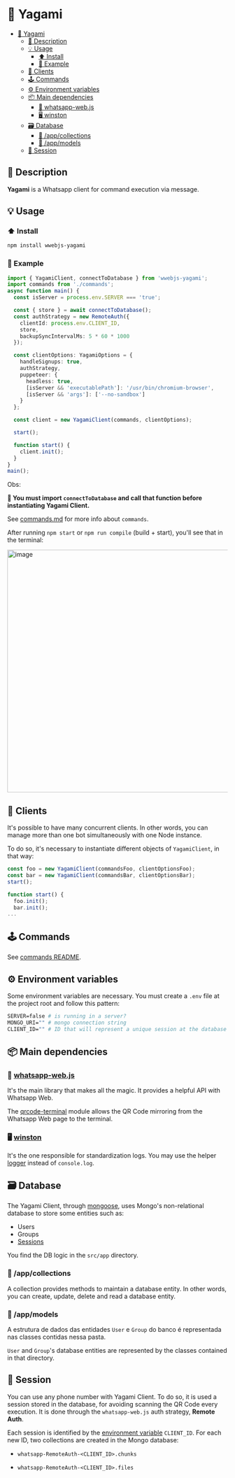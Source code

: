 # 🤖 Yagami

- [🤖 Yagami](#-yagami)
  - [📝 Description](#-description)
  - [💡 Usage](#-usage)
    - [⬆️ Install](#️-install)
    - [🔎 Example](#-example)
  - [👾 Clients](#-clients)
  - [🕹 Commands](#-commands)
  - [⚙️ Environment variables](#️-environment-variables)
  - [📦 Main dependencies](#-main-dependencies)
    - [🎁 whatsapp-web.js](#-whatsapp-webjs)
    - [🖥 winston](#-winston)
  - [🗃 Database](#-database)
    - [📂 /app/collections](#-appcollections)
    - [📂 /app/models](#-appmodels)
  - [🎫 Session](#-session)

## 📝 Description

**Yagami** is a Whatsapp client for command execution via message.

## 💡 Usage

### ⬆️ Install

```bash
npm install wwebjs-yagami
```

### 🔎 Example

```ts
import { YagamiClient, connectToDatabase } from 'wwebjs-yagami';
import commands from './commands';
async function main() {
  const isServer = process.env.SERVER === 'true';

  const { store } = await connectToDatabase();
  const authStrategy = new RemoteAuth({
    clientId: process.env.CLIENT_ID,
    store,
    backupSyncIntervalMs: 5 * 60 * 1000
  });

  const clientOptions: YagamiOptions = {
    handleSignups: true,
    authStrategy,
    puppeteer: {
      headless: true,
      [isServer && 'executablePath']: '/usr/bin/chromium-browser',
      [isServer && 'args']: ['--no-sandbox']
    }
  };

  const client = new YagamiClient(commands, clientOptions);

  start();

  function start() {
    client.init();
  }
}
main();
```

Obs:

**🚨 You must import `connectToDatabase` and call that function before instantiating Yagami Client.**

See [commands.md](commands.md) for more info about `commands`.

After running `npm start` or `npm run compile` (build + start), you'll see that in the terminal:

<img width="555" alt="image" src="https://user-images.githubusercontent.com/35941797/202930336-2c235b51-b8df-4e06-a2cd-09d94a5b7639.png">

## 👾 Clients

It's possible to have many concurrent clients. In other words, you can manage more than one bot simultaneously with one Node instance.

To do so, it's necessary to instantiate different objects of `YagamiClient`, in that way:

```ts
const foo = new YagamiClient(commandsFoo, clientOptionsFoo);
const bar = new YagamiClient(commandsBar, clientOptionsBar);
start();

function start() {
  foo.init();
  bar.init();
...
```

## 🕹 Commands

See [commands README](commands.md).

## ⚙️ Environment variables

Some environment variables are necessary. You must create a `.env` file at the project root and follow this pattern:

```dockerfile
SERVER=false # is running in a server?
MONGO_URI="" # mongo connection string
CLIENT_ID="" # ID that will represent a unique session at the database
```

## 📦 Main dependencies

### 🎁 [whatsapp-web.js](https://github.com/pedroslopez/whatsapp-web.js)

It's the main library that makes all the magic. It provides a helpful API with Whatsapp Web.

The [qrcode-terminal](https://github.com/gtanner/qrcode-terminal) module allows the QR Code mirroring from the Whatsapp Web page to the terminal.

### 🖥 [winston](https://github.com/winstonjs/winston)

It's the one responsible for standardization logs. You may use the helper [logger](src/helpers/logger.ts) instead of `console.log`.

## 🗃 Database

The Yagami Client, through [mongoose](https://github.com/Automattic/mongoose), uses Mongo's non-relational database to store some entities such as:

- Users
- Groups
- [Sessions](#session)

You find the DB logic in the `src/app` directory.

### 📂 /app/collections

A collection provides methods to maintain a database entity. In other words, you can create, update, delete and read a database entity.

### 📂 /app/models

A estrutura de dados das entidades `User` e `Group` do banco é representada nas classes contidas nessa pasta.

`User` and `Group`'s database entities are represented by the classes contained in that directory.

## 🎫 Session

You can use any phone number with Yagami Client. To do so, it is used a session stored in the database, for avoiding scanning the QR Code every execution. It is done through the `whatsapp-web.js` auth strategy, **Remote Auth**.

Each session is identified by the [environment variable](#environment-variables) `CLIENT_ID`. For each new ID, two collections are created in the Mongo database:

- `whatsapp-RemoteAuth-<CLIENT_ID>.chunks`

- `whatsapp-RemoteAuth-<CLIENT_ID>.files`
